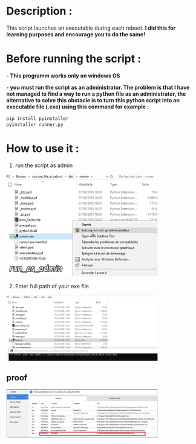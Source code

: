 # Description :
This script launches an executable during each reboot. **I did this for learning purposes and encourage you to do the same!**

# Before running the script :
**- This programm works only on windows OS**

**-  you must run the script as an administrator. The problem is that I have not managed to find a way to run a python file as an administrator, the alternative to solve this obstacle is to turn this python script into an executable file (.exe) using this command for example :**

```
pip install pyinstaller
pyinstaller runner.py
```

# How to use it :

1) run the script as admin
<img src="img/run_as_admin.jpg" width=400>

2) Enter full path of your exe file
<img src="img/launch.jpg" width=400>

## proof
<img src="img/proove.jpg" width=400>
